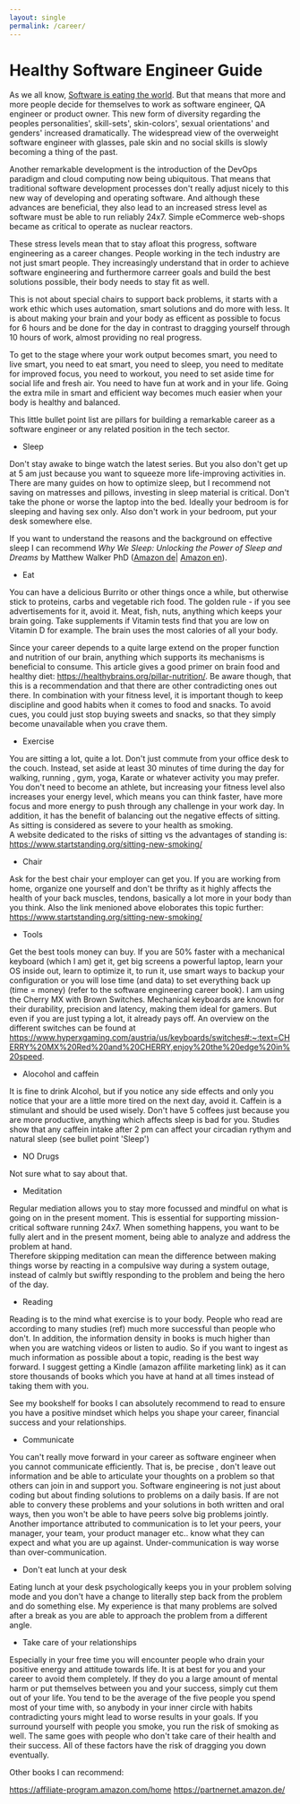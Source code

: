 ```yaml
---
layout: single
permalink: /career/
---
```


# Healthy Software Engineer Guide
As we all know, [Software is eating the world](https://a16z.com/2011/08/20/why-software-is-eating-the-world/). But that means that more and more people decide
for themselves to work as software engineer, QA engineer or product owner. This new form of diversity regarding the peoples personalities', skill-sets', skin-colors', sexual orientations' and genders' increased dramatically.
The widespread view of the overweight software engineer with glasses, pale skin and no social skills is slowly becoming a thing of the past.

Another remarkable development is the introduction of the DevOps paradigm and cloud computing now being ubiquitous. That means
that traditional software development processes don't really adjust nicely to this new way of developing and operating software. And although these advances are beneficial,
they also lead to an increased stress level as software must be able to run reliably 24x7. Simple eCommerce web-shops became as critical 
to operate as nuclear reactors. 
  
These stress levels mean that to stay afloat this progress, software engineering as a career changes. People working in the tech industry are not just smart people.
They increasingly understand that in order to achieve software engineering and furthermore carreer goals and build the best solutions possible, their body needs to stay fit as well.

This is not about special chairs to support back problems, it starts with a work ethic which uses automation, smart solutions and 
do more with less. It is about making your brain and your body as efficent as possible to focus for 6 hours and be done for the day in contrast to 
dragging yourself through 10 hours of work, almost providing no real progress.

To get to the stage where your work output becomes smart, you need to live smart, you need to eat smart, you need to sleep, you need to meditate for improved focus, 
you need to workout, you need to set aside time for social life and fresh air. You need to have fun at work and in your 
life. Going the extra mile in smart and efficient way becomes much easier when your body is healthy and balanced. 

This little bullet point list are pillars for building a remarkable career as a software engineer or any related position in the tech sector.

* Sleep 

Don't stay awake to binge watch the latest series. But you also don't get up at 5 am just because you want to squeeze more life-improving activities in. There are many guides 
on how to optimize sleep, but I recommend not saving on matresses and pillows, investing in sleep material is critical. Don't take the phone
or worse the laptop into the bed. Ideally your bedroom is for sleeping and having sex only. Also don't work in your bedroom, put your desk somewhere else.

If you want to understand the reasons and the background on effective sleep I can recommend _Why We Sleep: Unlocking the Power of Sleep and Dreams_ by Matthew Walker PhD
([Amazon de](https://amzn.to/38FNK0O )| [Amazon en](https://amzn.to/34Oga82)).

* Eat

You can have a delicious Burrito or other things once a while, but otherwise stick to proteins, carbs and vegetable rich food. 
The golden rule - if you see advertisements for it, avoid it. Meat, fish, nuts, anything which keeps your brain going. Take supplements if
Vitamin tests find that you are low on Vitamin D for example. The brain uses the most calories of all your body.

Since your career depends to a quite large extend on the proper function and nutrition of our brain, anything which supports its mechanisms is beneficial to consume. 
This article gives a good primer on brain food and healthy diet: https://healthybrains.org/pillar-nutrition/. Be aware though, that this is a recommendation and that 
there are other contradicting ones out there. In combination with your fitness level, it is important though to keep discipline and good habits
when it comes to food and snacks. To avoid cues, you could just stop buying sweets and snacks, so that they simply become unavailable when you crave them. 

* Exercise

You are sitting a lot, quite a lot. Don't just commute from your office desk to the couch. Instead, set aside at least 30 minutes of time during the day for walking, running
, gym, yoga, Karate or whatever activity you may prefer. You don't need to become an athlete, but increasing your fitness level also increases your energy
level, which means you can think faster, have more focus and more energy to push through any challenge in your work day. In addition, it has the 
benefit of balancing out the negative effects of sitting. As sitting is considered as severe to your health as smoking.  
A website dedicated to the risks of sitting vs the advantages of standing is: https://www.startstanding.org/sitting-new-smoking/

* Chair

Ask for the best chair your employer can get you. If you are working from home, organize one yourself and don't be thrifty as it highly affects the health of your back muscles, 
tendons, basically a lot more in your body than you think. Also the link menioned above eloborates this topic further: https://www.startstanding.org/sitting-new-smoking/

* Tools

Get the best tools money can buy. If you are 50% faster with a mechanical keyboard (which I am) get it, get big screens a powerful
laptop, learn your OS inside out, learn to optimize it, to run it, use smart ways to backup your configuration or you will 
lose time (and data) to set everything back up (time = money) (refer to the software engineering career book). I am using the Cherry MX with Brown Switches. 
Mechanical keyboards are known for their durability, precision and latency, making them ideal for 
gamers. But  even if you are just typing a lot, it already pays off. An overview on the different switches
can be found at https://www.hyperxgaming.com/austria/us/keyboards/switches#:~:text=CHERRY%20MX%20Red%20and%20CHERRY,enjoy%20the%20edge%20in%20speed.

* Alocohol and caffein

It is fine to drink Alcohol, but if you notice any side effects and only you notice that your are a little more tired on the next day, avoid it.
Caffein is a stimulant and should be used wisely. Don't have 5 coffees just because you are more productive, anything which 
affects sleep is bad for you. Studies show that any caffein intake after 2 pm can affect your circadian rythym and natural sleep (see bullet point 'Sleep')

* NO Drugs

Not sure what to say about that.

* Meditation

Regular mediation allows you to stay more focussed and mindful on what is going on in the present moment. 
This is essential for supporting mission-critical software running 24x7. 
When something happens, you want to be fully alert and in the present moment, being able to analyze and address the problem at hand.  
Therefore skipping meditation can mean the difference between making things worse by reacting in a compulsive way during a system outage, instead of calmly but swiftly responding
to the problem and being the hero of the day.

* Reading

Reading is to the mind what exercise is to your body. People who read are according to many studies (ref) much more successful 
than people who don't. In addition, the information density in books is much higher than when you are watching videos or listen
to audio. So if you want to ingest as much information as possible about a topic, reading is the best way forward. I suggest
getting a Kindle (amazon affilite marketing link) as it can store thousands of books which you have at hand at all times instead
of taking them with you.

See my bookshelf for books I can absolutely recommend to read to ensure you have a positive mindset which helps you shape your career, financial success
and your relationships.


* Communicate

You can't really move forward in your career as software engineer when you cannot communicate efficiently. That is, be precise
, don't leave out information and be able to articulate your thoughts on a problem so that others can join in and support you.
Software engineering is not just about coding but about finding solutions to problems on a daily basis. If are not able
to convery these problems and your solutions in both written and oral ways, then you won't be able to have peers solve big
problems jointly. Another importance attributed to communication is to let your peers, your manager, your team, your product manager etc..
know what they can expect and what you are up against. Under-communication is way worse than over-communication.    
    

* Don't eat lunch at your desk

Eating lunch at your desk psychologically keeps you in your problem solving mode and you don't have a change to literally
step back from the problem and do something else. My experience is that many problems are solved after a break as you are able
to approach the problem from a different angle.    

* Take care of your relationships

Especially in your free time you will encounter people who drain your positive energy and attitude towards life. It is at
best for you and your career to avoid them completely. If they do you a large amount of mental harm or put themselves 
between you and your success, simply cut them out of your life. You tend to be the average of the five people you spend most
of your time with, so anybody in your inner circle with habits contradicting yours might lead to worse results in your goals. If you surround
yourself with people you smoke, you run the risk of smoking as well. The same goes with people who don't take care of their health
and their success. All of these factors have the risk of dragging you down eventually.


Other books I can recommend: 

https://affiliate-program.amazon.com/home
https://partnernet.amazon.de/